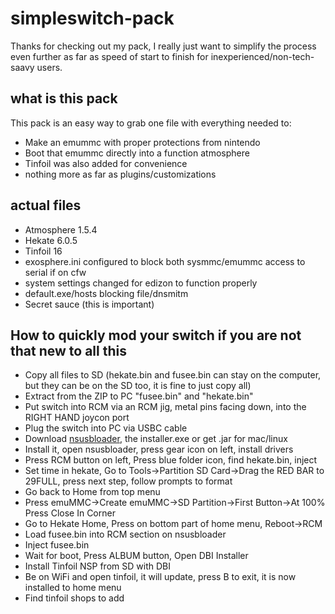 # simpleswitch-pack
Thanks for checking out my pack, I really just want to simplify the process even further as far as speed of start to finish for inexperienced/non-tech-saavy users.

## what is this pack
This pack is an easy way to grab one file with everything needed to:
- Make an emummc with proper protections from nintendo
- Boot that emummc directly into a function atmosphere
- Tinfoil was also added for convenience
- nothing more as far as plugins/customizations

## actual files
- Atmosphere 1.5.4
- Hekate 6.0.5
- Tinfoil 16
- exosphere.ini configured to block both sysmmc/emummc access to serial if on cfw
- system settings changed for edizon to function properly
- default.exe/hosts blocking file/dnsmitm
- Secret sauce (this is important)

## How to quickly mod your switch if you are not that new to all this
- Copy all files to SD (hekate.bin and fusee.bin can stay on the computer, but they can be on the SD too, it is fine to just copy all)
- Extract from the ZIP to PC "fusee.bin" and "hekate.bin"
- Put switch into RCM via an RCM jig, metal pins facing down, into the RIGHT HAND joycon port
- Plug the switch into PC via USBC cable
- Download <a href="https://github.com/developersu/ns-usbloader/releases/tag/v7.0">nsusbloader</a>, the installer.exe or get .jar for mac/linux
- Install it, open nsusbloader, press gear icon on left, install drivers
- Press RCM button on left, Press blue folder icon, find hekate.bin, inject
- Set time in hekate, Go to Tools->Partition SD Card->Drag the RED BAR to 29FULL, press next step, follow prompts to format
- Go back to Home from top menu
- Press emuMMC->Create emuMMC->SD Partition->First Button->At 100% Press Close In Corner
- Go to Hekate Home, Press on bottom part of home menu, Reboot->RCM
- Load fusee.bin into RCM section on nsusbloader
- Inject fusee.bin
- Wait for boot, Press ALBUM button, Open DBI Installer
- Install Tinfoil NSP from SD with DBI
- Be on WiFi and open tinfoil, it will update, press B to exit, it is now installed to home menu
- Find tinfoil shops to add
